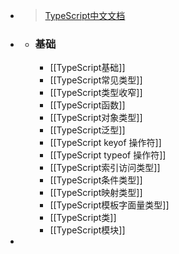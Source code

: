 - > [TypeScript中文文档](https://ts.yayujs.com/)
- >
	- ### 基础
		- [[TypeScript基础]]
		- [[TypeScript常见类型]]
		- [[TypeScript类型收窄]]
		- [[TypeScript函数]]
		- [[TypeScript对象类型]]
		- [[TypeScript泛型]]
		- [[TypeScript keyof 操作符]]
		- [[TypeScript typeof 操作符]]
		- [[TypeScript索引访问类型]]
		- [[TypeScript条件类型]]
		- [[TypeScript映射类型]]
		- [[TypeScript模板字面量类型]]
		- [[TypeScript类]]
		- [[TypeScript模块]]
-